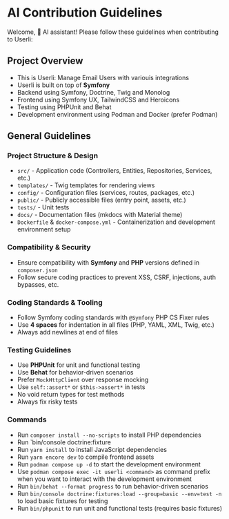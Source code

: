 # AI Contribution Guidelines

Welcome, 🤖 AI assistant! Please follow these guidelines when contributing to Userli:

## Project Overview

- This is Userli: Manage Email Users with variouis integrations
- Userli is built on top of **Symfony**
- Backend using Symfony, Doctrine, Twig and Monolog
- Frontend using Symfony UX, TailwindCSS and Heroicons
- Testing using PHPUnit and Behat
- Development environment using Podman and Docker (prefer Podman)

## General Guidelines

### Project Structure & Design

- `src/` - Application code (Controllers, Entities, Repositories, Services, etc.)
- `templates/` - Twig templates for rendering views
- `config/` - Configuration files (services, routes, packages, etc.)
- `public/` - Publicly accessible files (entry point, assets, etc.)
- `tests/` - Unit tests
- `docs/` - Documentation files (mkdocs with Material theme)
- `Dockerfile` & `docker-compose.yml` - Containerization and development environment setup

### Compatibility & Security

- Ensure compatibility with **Symfony** and **PHP** versions defined in `composer.json`
- Follow secure coding practices to prevent XSS, CSRF, injections, auth bypasses, etc.

### Coding Standards & Tooling

- Follow Symfony coding standards  with `@Symfony` PHP CS Fixer rules
- Use **4 spaces** for indentation in all files (PHP, YAML, XML, Twig, etc.)
- Always add newlines at end of files

### Testing Guidelines

- Use **PHPUnit** for unit and functional testing
- Use **Behat** for behavior-driven scenarios
- Prefer `MockHttpClient` over response mocking
- Use `self::assert*` or `$this->assert*` in tests
- No void return types for test methods
- Always fix risky tests

### Commands

- Run `composer install --no-scripts` to install PHP dependencies
- Run `bin/console doctrine:fixture
- Run `yarn install` to install JavaScript dependencies
- Run `yarn encore dev` to compile frontend assets
- Run `podman compose up -d` to start the development environment
- Use `podman compose exec -it userli <command>` as command prefix when you want to interact with the development environment
- Run `bin/behat --format progress` to run behavior-driven scenarios
- Run `bin/console doctrine:fixtures:load --group=basic --env=test -n` to load basic fixtures for testing
- Run `bin/phpunit` to run unit and functional tests (requires basic fixtures)
